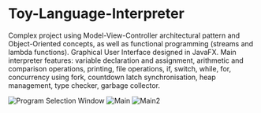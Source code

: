 # Toy-Language-Interpreter
Complex project using Model-View-Controller architectural pattern and Object-Oriented concepts, as well as functional programming (streams and lambda functions). Graphical User Interface designed in JavaFX.
Main interpreter features: variable declaration and assignment, arithmetic and comparison operations, printing, file operations, if, switch, while, for, concurrency using fork, countdown latch synchronisation, heap management, type checker, garbage collector.

![Program Selection Window](https://i.ibb.co/YD8kMLT/Program-Selection-Window.png)
![Main](https://i.ibb.co/L903xTB/main1.png)
![Main2](https://i.ibb.co/J538bSC/main2.png)
